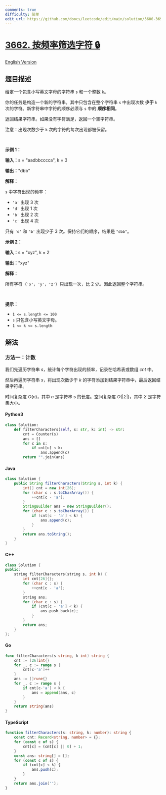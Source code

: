 ```yaml
---
comments: true
difficulty: 简单
edit_url: https://github.com/doocs/leetcode/edit/main/solution/3600-3699/3662.Filter%20Characters%20by%20Frequency/README.md
---
```


<!-- problem:start -->

# [3662. 按频率筛选字符 🔒](https://leetcode.cn/problems/filter-characters-by-frequency)

[English Version](/solution/3600-3699/3662.Filter%20Characters%20by%20Frequency/README_EN.md)

## 题目描述

<!-- description:start -->

<p>给定一个包含小写英文字母的字符串&nbsp;<code>s</code> 和一个整数&nbsp;<code>k</code>。</p>

<p>你的任务是构造一个新的字符串，其中只包含在整个字符串&nbsp;<code>s</code> 中出现次数 <strong>少于</strong> <code>k</code> 次的字符。新字符串中字符的顺序必须与 <code>s</code> 中的 <strong>顺序相同</strong>。</p>

<p>返回结果字符串。如果没有字符满足，返回一个空字符串。</p>

<p>注意：出现次数少于 <code>k</code> 次的字符的每次出现都被保留。</p>

<p>&nbsp;</p>

<p><strong class="example">示例 1：</strong></p>

<div class="example-block">
<p><span class="example-io"><b>输入：</b>s = "aadbbcccca", k = 3</span></p>

<p><span class="example-io"><b>输出：</b>"dbb"</span></p>

<p><strong>解释：</strong></p>

<p><code>s</code>&nbsp;中字符出现的频率：</p>

<ul>
	<li><code>'a'</code>&nbsp;出现 3 次</li>
	<li><code>'d'</code> 出现 1&nbsp;次</li>
	<li><code>'b'</code> 出现 2&nbsp;次</li>
	<li><code>'c'</code> 出现 4&nbsp;次</li>
</ul>

<p>只有&nbsp;<code>'d'</code> 和&nbsp;<code>'b'</code>&nbsp;出现少于 3 次。保持它们的顺序，结果是&nbsp;<code>"dbb"</code>。</p>
</div>

<p><strong class="example">示例 2：</strong></p>

<div class="example-block">
<p><span class="example-io"><b>输入：</b>s = "xyz", k = 2</span></p>

<p><span class="example-io"><b>输出：</b>"xyz"</span></p>

<p><strong>解释：</strong></p>

<p>所有字符（<code>'x'</code>，<code>'y'</code>，<code>'z'</code>）只出现一次，比 2 少。因此返回整个字符串。</p>
</div>

<p>&nbsp;</p>

<p><strong>提示：</strong></p>

<ul>
	<li><code>1 &lt;= s.length &lt;= 100</code></li>
	<li><code>s</code>&nbsp;只包含小写英文字母。</li>
	<li><code>1 &lt;= k &lt;= s.length</code></li>
</ul>

<!-- description:end -->

## 解法

<!-- solution:start -->

### 方法一：计数

我们先遍历字符串 $s$，统计每个字符出现的频率，记录在哈希表或数组 $\textit{cnt}$ 中。

然后再遍历字符串 $s$，将出现次数少于 $k$ 的字符添加到结果字符串中，最后返回结果字符串。

时间复杂度 $O(n)$，其中 $n$ 是字符串 $s$ 的长度。空间复杂度 $O(|\Sigma|)$，其中 $\Sigma$ 是字符集大小。

<!-- tabs:start -->

#### Python3

```python
class Solution:
    def filterCharacters(self, s: str, k: int) -> str:
        cnt = Counter(s)
        ans = []
        for c in s:
            if cnt[c] < k:
                ans.append(c)
        return "".join(ans)
```

#### Java

```java
class Solution {
    public String filterCharacters(String s, int k) {
        int[] cnt = new int[26];
        for (char c : s.toCharArray()) {
            ++cnt[c - 'a'];
        }
        StringBuilder ans = new StringBuilder();
        for (char c : s.toCharArray()) {
            if (cnt[c - 'a'] < k) {
                ans.append(c);
            }
        }
        return ans.toString();
    }
}
```

#### C++

```cpp
class Solution {
public:
    string filterCharacters(string s, int k) {
        int cnt[26]{};
        for (char c : s) {
            ++cnt[c - 'a'];
        }
        string ans;
        for (char c : s) {
            if (cnt[c - 'a'] < k) {
                ans.push_back(c);
            }
        }
        return ans;
    }
};
```

#### Go

```go
func filterCharacters(s string, k int) string {
	cnt := [26]int{}
	for _, c := range s {
		cnt[c-'a']++
	}
	ans := []rune{}
	for _, c := range s {
		if cnt[c-'a'] < k {
			ans = append(ans, c)
		}
	}
	return string(ans)
}
```

#### TypeScript

```ts
function filterCharacters(s: string, k: number): string {
    const cnt: Record<string, number> = {};
    for (const c of s) {
        cnt[c] = (cnt[c] || 0) + 1;
    }
    const ans: string[] = [];
    for (const c of s) {
        if (cnt[c] < k) {
            ans.push(c);
        }
    }
    return ans.join('');
}
```

<!-- tabs:end -->

<!-- solution:end -->

<!-- problem:end -->
